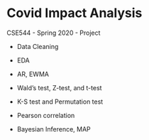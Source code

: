 # Covid Impact Analysis
 CSE544 - Spring 2020 - Project
* Data Cleaning

* EDA

* AR, EWMA

* Wald’s test, Z-test, and t-test
	
* K-S test and Permutation test
	
* Pearson correlation
	
* Bayesian Inference, MAP
